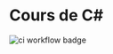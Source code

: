 # Cours de C#

![ci workflow badge](https://github.com/yostane/cours-csharp/actions/workflows/ci.yml/badge.svg)
